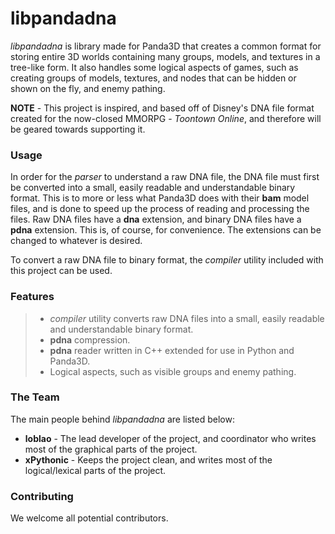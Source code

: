 libpandadna
===========
_libpandadna_ is library made for Panda3D that creates a common format for storing entire 3D worlds containing many groups, models, and textures in a tree-like form. It also handles some logical aspects of games, such as creating groups of models, textures, and nodes that can be hidden or shown on the fly, and enemy pathing.

__NOTE__ - This project is inspired, and based off of Disney's DNA file format created for the now-closed MMORPG - _Toontown Online_, and therefore will be geared towards supporting it.

### Usage ###
In order for the _parser_ to understand a raw DNA file, the DNA file must first be converted into a small, easily readable and understandable binary format. This is to more or less what Panda3D does with their **bam** model files, and is done to speed up the process of reading and processing the files. Raw DNA files have a **dna** extension, and binary DNA files have a **pdna** extension. This is, of course, for convenience. The extensions can be changed to whatever is desired.

To convert a raw DNA file to binary format, the _compiler_ utility included with this project can be used.

### Features ###
> * _compiler_ utility converts raw DNA files into a small, easily readable and understandable binary format.
> * **pdna** compression.
> * **pdna** reader written in C++ extended for use in Python and Panda3D.
> * Logical aspects, such as visible groups and enemy pathing.

### The Team ###
The main people behind _libpandadna_ are listed below:
* **loblao** - The lead developer of the project, and coordinator who writes most of the graphical parts of the project.
* **xPythonic** - Keeps the project clean, and writes most of the logical/lexical parts of the project.

### Contributing ###
We welcome all potential contributors.
